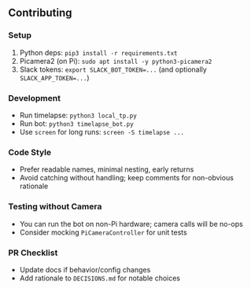 ## Contributing

### Setup
1. Python deps: `pip3 install -r requirements.txt`
2. Picamera2 (on Pi): `sudo apt install -y python3-picamera2`
3. Slack tokens: `export SLACK_BOT_TOKEN=...` (and optionally `SLACK_APP_TOKEN=...`)

### Development
- Run timelapse: `python3 local_tp.py`
- Run bot: `python3 timelapse_bot.py`
- Use `screen` for long runs: `screen -S timelapse ...`

### Code Style
- Prefer readable names, minimal nesting, early returns
- Avoid catching without handling; keep comments for non-obvious rationale

### Testing without Camera
- You can run the bot on non-Pi hardware; camera calls will be no-ops
- Consider mocking `PiCameraController` for unit tests

### PR Checklist
- Update docs if behavior/config changes
- Add rationale to `DECISIONS.md` for notable choices


